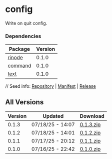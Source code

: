 # config

Write on quit config.

### Dependencies

|Package|Version|
|---|---|
|[rinode](../rinode)|0.1.0|
|[command](../command)|0.1.0|
|[text](../text)|0.1.0|

// Seed info: [Repository](https://github.com/fabriccore/config-js) | [Manifest](https://raw.githubusercontent.com/fabriccore/config-js/refs/heads/master/package.json) | [Release](https://github.com/fabriccore/config-js/archive/refs/heads/master.zip)

## All Versions

|Version|Updated|Download|
|---|---|---|
|0.1.3|07/18/25 - 14:07|[0.1.3.zip](./releases/0.1.3.zip)|
|0.1.2|07/18/25 - 14:01|[0.1.2.zip](./releases/0.1.2.zip)|
|0.1.1|07/17/25 - 20:12|[0.1.1.zip](./releases/0.1.1.zip)|
|0.1.0|07/16/25 - 22:42|[0.1.0.zip](./releases/0.1.0.zip)|